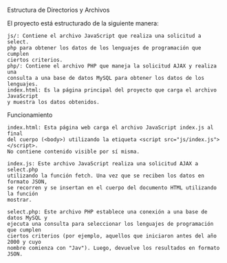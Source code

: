 Estructura de Directorios y Archivos

El proyecto está estructurado de la siguiente manera:

    js/: Contiene el archivo JavaScript que realiza una solicitud a select.
    php para obtener los datos de los lenguajes de programación que cumplen 
    ciertos criterios.
    php/: Contiene el archivo PHP que maneja la solicitud AJAX y realiza una
    consulta a una base de datos MySQL para obtener los datos de los lenguajes.
    index.html: Es la página principal del proyecto que carga el archivo JavaScript
    y muestra los datos obtenidos.

Funcionamiento

    index.html: Esta página web carga el archivo JavaScript index.js al final
    del cuerpo (<body>) utilizando la etiqueta <script src="js/index.js"></script>.
    No contiene contenido visible por sí misma.

    index.js: Este archivo JavaScript realiza una solicitud AJAX a select.php 
    utilizando la función fetch. Una vez que se reciben los datos en formato JSON,
    se recorren y se insertan en el cuerpo del documento HTML utilizando la función
    mostrar.

    select.php: Este archivo PHP establece una conexión a una base de datos MySQL y
    ejecuta una consulta para seleccionar los lenguajes de programación que cumplen
    ciertos criterios (por ejemplo, aquellos que iniciaron antes del año 2000 y cuyo 
    nombre comienza con "Jav"). Luego, devuelve los resultados en formato JSON.
